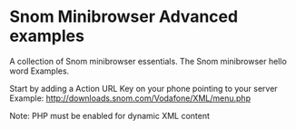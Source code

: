 # Snom Minibrowser Advanced examples
A collection of Snom minibrowser essentials. The Snom minibrowser hello word Examples.

Start by adding a Action URL Key on your phone pointing to your server
Example: http://downloads.snom.com/Vodafone/XML/menu.php

Note: PHP must be enabled for dynamic XML content
